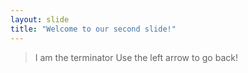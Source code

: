 ```yaml
---
layout: slide
title: "Welcome to our second slide!"
---
```

>I am the terminator
Use the left arrow to go back!
